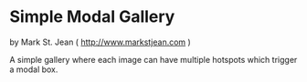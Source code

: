 # Simple Modal Gallery
by Mark St. Jean ( http://www.markstjean.com )

A simple gallery where each image can have multiple hotspots which trigger a modal box.